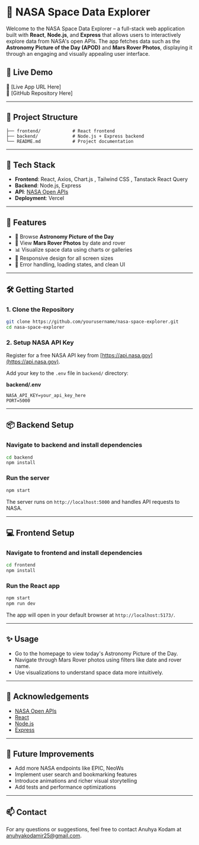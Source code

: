 # 🚀 NASA Space Data Explorer

Welcome to the NASA Space Data Explorer – a full-stack web application built with **React**, **Node.js**, and **Express** that allows users to interactively explore data from NASA's open APIs. The app fetches data such as the **Astronomy Picture of the Day (APOD)** and **Mars Rover Photos**, displaying it through an engaging and visually appealing user interface.

## 🌌 Live Demo

🔗 [Live App URL Here]  
🔗 [GitHub Repository Here]

---

## 📁 Project Structure

```
├── frontend/            # React frontend
├── backend/             # Node.js + Express backend
└── README.md            # Project documentation
```

---

## 🧰 Tech Stack

- **Frontend**: React, Axios, Chart.js , Tailwind CSS , Tanstack React Query
- **Backend**: Node.js, Express
- **API**: [NASA Open APIs](https://api.nasa.gov/)
- **Deployment**: Vercel

---

## 🚀 Features

- 🌠 Browse **Astronomy Picture of the Day**
- 🤖 View **Mars Rover Photos** by date and rover
- 📊 Visualize space data using charts or galleries
- 🧭 Responsive design for all screen sizes
- 🧪 Error handling, loading states, and clean UI

---

## 🛠️ Getting Started

### 1. Clone the Repository

```bash
git clone https://github.com/yourusername/nasa-space-explorer.git
cd nasa-space-explorer
```

### 2. Setup NASA API Key

Register for a free NASA API key from [https://api.nasa.gov](https://api.nasa.gov).

Add your key to the `.env` file in `backend/` directory:

**backend/.env**

```
NASA_API_KEY=your_api_key_here
PORT=5000
```

---

## 📦 Backend Setup

### Navigate to backend and install dependencies

```bash
cd backend
npm install
```

### Run the server

```bash
npm start
```

The server runs on `http://localhost:5000` and handles API requests to NASA.

---

## 💻 Frontend Setup

### Navigate to frontend and install dependencies

```bash
cd frontend
npm install
```

### Run the React app

```bash
npm start
npm run dev
```

The app will open in your default browser at `http://localhost:5173/`.

---

## ✨ Usage

- Go to the homepage to view today's Astronomy Picture of the Day.
- Navigate through Mars Rover photos using filters like date and rover name.
- Use visualizations to understand space data more intuitively.

---

## 🙌 Acknowledgements

- [NASA Open APIs](https://api.nasa.gov/)
- [React](https://reactjs.org/)
- [Node.js](https://nodejs.org/)
- [Express](https://expressjs.com/)

---

## 🧠 Future Improvements

- Add more NASA endpoints like EPIC, NeoWs
- Implement user search and bookmarking features
- Introduce animations and richer visual storytelling
- Add tests and performance optimizations

---

## 📫 Contact

For any questions or suggestions, feel free to contact Anuhya Kodam at anuhyakodamir25@gmail.com.
